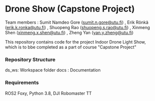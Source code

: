 # Drone Show (Capstone Project)
Team members : Sumit Namdeo Gore (sumit.n.gore@utu.fi) , Erik Rönkä (erik.k.ronka@utu.fi) , Shuopeng Rao (shuopeng.s.rao@utu.fi) , Xinmeng Shen (xinmeng.x.shen@utu.fi) , Zheng Yan (yan.y.zheng@utu.fi)

This repository contains code for the project Indoor Drone Light Show, which is to bbe completed as a part of course "Capstone Project"

### Repository Structure

ds_ws: Workspace folder
docs : Documentation

### Requirements

ROS2 Foxy, Python 3.8, DJI Robomaster TT